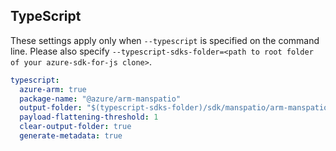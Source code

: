 ## TypeScript

These settings apply only when `--typescript` is specified on the command line.
Please also specify `--typescript-sdks-folder=<path to root folder of your azure-sdk-for-js clone>`.

``` yaml $(typescript)
typescript:
  azure-arm: true
  package-name: "@azure/arm-manspatio"
  output-folder: "$(typescript-sdks-folder)/sdk/manspatio/arm-manspatio"
  payload-flattening-threshold: 1
  clear-output-folder: true
  generate-metadata: true
```
